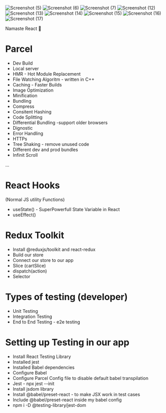 ![Screenshot (5)](https://github.com/user-attachments/assets/2bc9690f-777b-4297-ab2e-25d992156edc)
![Screenshot (6)](https://github.com/user-attachments/assets/dae2d22e-2ceb-42fa-a88c-73ee61e8add8)
![Screenshot (7)](https://github.com/user-attachments/assets/c5452050-5da5-4c47-baec-f07594492d30)
![Screenshot (12)](https://github.com/user-attachments/assets/d0911e98-687d-4671-9f67-e114bdced1e6)
![Screenshot (13)](https://github.com/user-attachments/assets/f074f201-e5b2-41d5-b375-64b4c15fd2b3)
![Screenshot (14)](https://github.com/user-attachments/assets/0f0ebcea-58fa-440e-b217-8f1a5842aa9c)
![Screenshot (15)](https://github.com/user-attachments/assets/de4d6d31-c6b2-4940-a8ba-a0ec2dbbd6c9)
![Screenshot (16)](https://github.com/user-attachments/assets/3f8c36cd-8a3a-481d-9011-a1578e702178)
![Screenshot (17)](https://github.com/user-attachments/assets/e5b16c70-3f7d-4400-8a98-0ecd20a8d327)

Namaste React 🚀

# Parcel

- Dev Build
- Local server
- HMR - Hot Module Replacement
- File Watching Algoritm - written in C++ 
- Caching - Faster Builds
- Image Optimization
- Minification
- Bundling
- Compress
- Consitent Hashing
- Code Splitting
- Differential Bundling -support older browsers
- Dignostic
- Error Handling
- HTTPs
- Tree Shaking - remove unused code
- Different dev and prod bundles
- Infinit Scroll

 ...
 # React Hooks
 (Normal JS utility Functions)
 - useState() - SuperPowerfull State Variable in React
 - useEffect()


  # Redux Toolkit
  - Install @reduxjs/toolkit and react-redux
  - Build our store
  - Connect our store to our app
  - Slice (cartSlice)
  - dispatch(action)
  - Selector


  # Types of testing (developer)
 - Unit Testing
 - Integration Testing
 - End to End Testing - e2e testing

# Setting up Testing in our app
 - Install React Testing Library
 - Installed jest
 - Installed Babel dependencies
 - Configure Babel 
 - Configure Parcel Config file to disable default babel transpilation 
 - Jest  - npx jest --init
 - Install jsdom library
 - Install @babel/preset-react - to make JSX work in test cases
 - Include @babel/preset-react inside my babel config
 - npm i -D @testing-library/jest-dom

